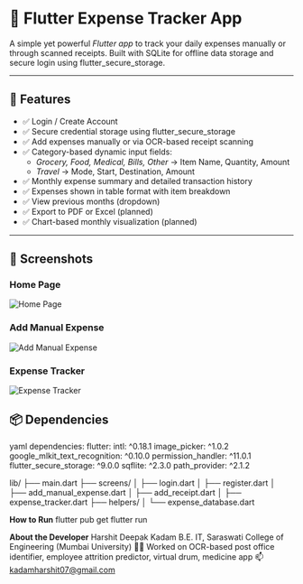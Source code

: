 # 💸 Flutter Expense Tracker App

A simple yet powerful *Flutter app* to track your daily expenses manually or through scanned receipts. Built with SQLite for offline data storage and secure login using flutter_secure_storage.

---

## 🚀 Features

- ✅ Login / Create Account
- ✅ Secure credential storage using flutter_secure_storage
- ✅ Add expenses manually or via OCR-based receipt scanning
- ✅ Category-based dynamic input fields:
  - *Grocery, Food, Medical, Bills, Other* → Item Name, Quantity, Amount
  - *Travel* → Mode, Start, Destination, Amount
- ✅ Monthly expense summary and detailed transaction history
- ✅ Expenses shown in table format with item breakdown
- ✅ View previous months (dropdown)
- ✅ Export to PDF or Excel (planned)
- ✅ Chart-based monthly visualization (planned)

---

## 📱 Screenshots
### Home Page
![Home Page](assets/homepage.jpg)

### Add Manual Expense
![Add Manual Expense](assets/addmanualreceipt.jpg)

### Expense Tracker
![Expense Tracker](assets/expensetracker.jpg)


## 📦 Dependencies

yaml
dependencies:
  flutter:
  intl: ^0.18.1
  image_picker: ^1.0.2
  google_mlkit_text_recognition: ^0.10.0
  permission_handler: ^11.0.1
  flutter_secure_storage: ^9.0.0
  sqflite: ^2.3.0
  path_provider: ^2.1.2

lib/
├── main.dart
├── screens/
│   ├── login.dart
│   ├── register.dart
│   ├── add_manual_expense.dart
│   ├── add_receipt.dart
│   ├── expense_tracker.dart
├── helpers/
│   └── expense_database.dart

**How to Run**
flutter pub get
flutter run

**About the Developer**
Harshit Deepak Kadam
B.E. IT, Saraswati College of Engineering (Mumbai University)
👨‍💻 Worked on OCR-based post office identifier, employee attrition predictor, virtual drum, medicine app
📫 kadamharshit07@gmail.com
